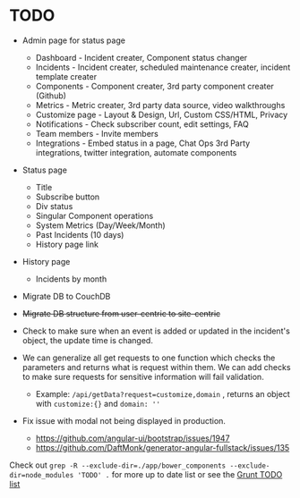 TODO
====


* Admin page for status page
    * Dashboard - Incident creater, Component status changer
    * Incidents - Incident creater, scheduled maintenance creater, incident template creater
    * Components - Component creater, 3rd party component creater (Github)
    * Metrics - Metric creater, 3rd party data source, video walkthroughs
    * Customize page - Layout & Design, Url, Custom CSS/HTML, Privacy
    * Notifications - Check subscriber count, edit settings, FAQ
    * Team members - Invite members
    * Integrations - Embed status in a page, Chat Ops 3rd Party integrations, twitter integration, automate components
* Status page
    * Title
    * Subscribe button
    * Div status
    * Singular Component operations
    * System Metrics (Day/Week/Month)
    * Past Incidents (10 days)
    * History page link
* History page
    * Incidents by month

* Migrate DB to CouchDB

* ~~Migrate DB structure from user-centric to site-centric~~

* Check to make sure when an event is added or updated in the incident's object, the update time is changed.
* We can generalize all get requests to one function which checks the parameters and returns what is request within them. We can add checks to make sure requests for sensitive information will fail validation.
    * Example: ```/api/getData?request=customize,domain``` , returns an object with ```customize:{}``` and ```domain: ''```

* Fix issue with modal not being displayed in production.
    * https://github.com/angular-ui/bootstrap/issues/1947
    * https://github.com/DaftMonk/generator-angular-fullstack/issues/135

Check out ```grep -R --exclude-dir=./app/bower_components --exclude-dir=node_modules 'TODO' .``` for more up to date list or see the [Grunt TODO list](grunt-TODO.md)